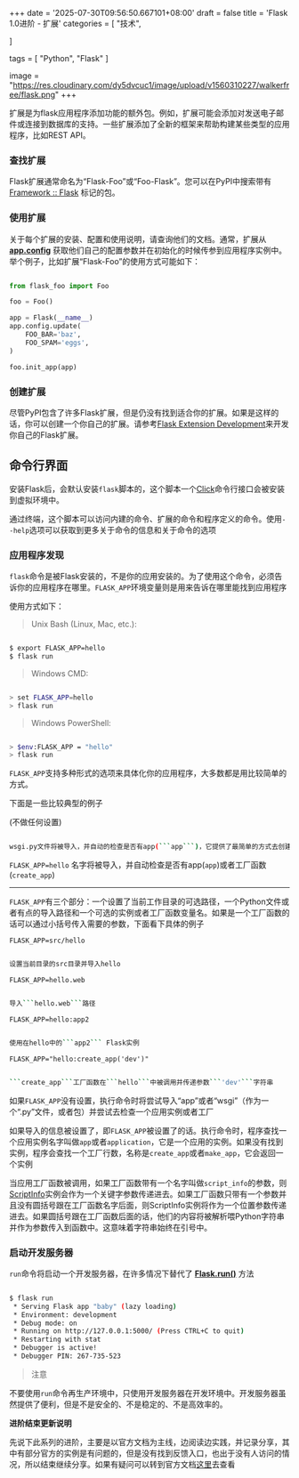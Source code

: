+++
date = '2025-07-30T09:56:50.667101+08:00'
draft = false
title = 'Flask 1.0进阶 - 扩展'
categories = [
    "技术",

]

tags = [
    "Python",
    "Flask"
]

image = "https://res.cloudinary.com/dy5dvcuc1/image/upload/v1560310227/walkerfree/flask.png"
+++

扩展是为flask应用程序添加功能的额外包。例如，扩展可能会添加对发送电子邮件或连接到数据库的支持。一些扩展添加了全新的框架来帮助构建某些类型的应用程序，比如REST API。

### 查找扩展

Flask扩展通常命名为“Flask-Foo”或“Foo-Flask”。您可以在PyPI中搜索带有 [Framework :: Flask](https://pypi.org/search/?c=Framework+%3A%3A+Flask) 标记的包。

### 使用扩展

关于每个扩展的安装、配置和使用说明，请查询他们的文档。通常，扩展从 [**app.config**](https://flask.palletsprojects.com/en/1.0.x/api/#flask.Flask.config) 获取他们自己的配置参数并在初始化的时候传参到应用程序实例中。举个例子，比如扩展“Flask-Foo”的使用方式可能如下：

```py

from flask_foo import Foo

foo = Foo()

app = Flask(__name__)
app.config.update(
    FOO_BAR='baz',
    FOO_SPAM='eggs',
)

foo.init_app(app)

```

### 创建扩展

尽管PyPI包含了许多Flask扩展，但是仍没有找到适合你的扩展。如果是这样的话，你可以创建一个你自己的扩展。请参考[Flask Extension Development](https://flask.palletsprojects.com/en/1.0.x/extensiondev/#extension-dev)来开发你自己的Flask扩展。

## 命令行界面

安装Flask后，会默认安装`flask`脚本的，这个脚本一个[Click](https://click.palletsprojects.com/)命令行接口会被安装到虚拟环境中。

通过终端，这个脚本可以访问内建的命令、扩展的命令和程序定义的命令。使用`--help`选项可以获取到更多关于命令的信息和关于命令的选项

### 应用程序发现

`flask`命令是被Flask安装的，不是你的应用安装的。为了使用这个命令，必须告诉你的应用程序在哪里。`FLASK_APP`环境变量则是用来告诉在哪里能找到应用程序

使用方式如下：

> Unix Bash (Linux, Mac, etc.):

```bash

$ export FLASK_APP=hello
$ flask run

```

> Windows CMD:

```bash

> set FLASK_APP=hello
> flask run

```

> Windows PowerShell:

```bash

> $env:FLASK_APP = "hello"
> flask run

```

`FLASK_APP`支持多种形式的选项来具体化你的应用程序，大多数都是用比较简单的方式。

下面是一些比较典型的例子

(不做任何设置)

```bash

wsgi.py文件将被导入，并自动的检查是否有app(```app```)，它提供了最简单的方式去创建了一个带有额外参数的工厂函数

```

`FLASK_APP=hello` 名字将被导入，并自动检查是否有app(`app`)或者工厂函数(`create_app`)

---

`FLASK_APP`有三个部分：一个设置了当前工作目录的可选路径，一个Python文件或者有点的导入路径和一个可选的实例或者工厂函数变量名。如果是一个工厂函数的话可以通过小括号传入需要的参数，下面看下具体的例子

`FLASK_APP=src/hello`

```bash

设置当前目录的src目录并导入hello

```

`FLASK_APP=hello.web`

```bash

导入```hello.web```路径

```

`FLASK_APP=hello:app2`

```bash

使用在hello中的```app2``` Flask实例

```

`FLASK_APP="hello:create_app('dev')"`

```bash

```create_app```工厂函数在```hello```中被调用并传递参数```'dev'```字符串

```

如果`FLASK_APP`没有设置，执行命令时将尝试导入“app”或者“wsgi”（作为一个“.py”文件，或者包）并尝试去检查一个应用实例或者工厂

如果导入的信息被设置了，即`FLASK_APP`被设置了的话。执行命令时，程序查找一个应用实例名字叫做`app`或者`application`，它是一个应用的实例。如果没有找到实例，程序会查找一个工厂行数，名称是`create_app`或者`make_app`，它会返回一个实例

当应用工厂函数被调用，如果工厂函数带有一个名字叫做`script_info`的参数，则[ScriptInfo](https://flask.palletsprojects.com/en/1.1.x/api/#flask.cli.ScriptInfo)实例会作为一个关键字参数传递进去。如果工厂函数只带有一个参数并且没有圆括号跟在工厂函数名字后面，则ScriptInfo实例将作为一个位置参数传递进去。如果圆括号跟在工厂函数后面的话，他们的内容将被解析喂Python字符串并作为参数传入到函数中。这意味着字符串始终在引号中。

### 启动开发服务器

`run`命令将启动一个开发服务器，在许多情况下替代了 **[Flask.run()](https://flask.palletsprojects.com/en/1.1.x/api/#flask.Flask.run)** 方法

```bash

$ flask run
 * Serving Flask app "baby" (lazy loading)
 * Environment: development
 * Debug mode: on
 * Running on http://127.0.0.1:5000/ (Press CTRL+C to quit)
 * Restarting with stat
 * Debugger is active!
 * Debugger PIN: 267-735-523

```

> 注意

不要使用`run`命令再生产环境中，只使用开发服务器在开发环境中。开发服务器虽然提供了便利，但是不是安全的、不是稳定的、不是高效率的。

**进阶结束更新说明**

先说下此系列的进阶，主要是以官方文档为主线，边阅读边实践，并记录分享，其中有部分官方的实例是有问题的，但是没有找到反馈入口，也出于没有人访问的情况，所以结束继续分享。如果有疑问可以转到官方文档[这里](https://flask.palletsprojects.com/en/1.1.x/)去查看
